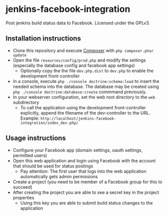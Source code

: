 jenkins-facebook-integration
============================

Post jenkins build status data to Facebook. Licensed under the GPLv3.

Installation instructions
-------------------------

* Clone this repository and execute [Composer](https://getcomposer.org/doc/00-intro.md#installation-nix) with `php composer.phar update`
* Open the file `resources/config/prod.php` and modify the settings (especially the database config and facebook app settings)
	* Optionally copy the the file `dev.php.dist` to `dev.php` to enable the development front-controller
* In a console, execute `php ./console doctrine:schema:load` to insert the needed schema into the database. The database may be created using `php ./console doctrine:database:create` commmand previously.
* In your webserver configuration, set the web root directory to the `web` subdirectory
	* To call the application using the development front-controller explicitly, append the filename of the dev-controller to the URL. Example: `http://localhost/jenkins-facebook-integration/index_dev.php/`

Usage instructions
------------------

* Configure your Facebook app (domain settings, oauth settings, permitted users)
* Open this web application and login using Facebook with the account that should be used for status postings
    * Pay attention: The first user that logs into the web application automatically gets admin permissions 
* Create a project (you need to be member of a Facebook group for this to succeed)
* After creating the project you are able to see a secret key in the project properties
    * Using this key you are able to submit build status changes to the application